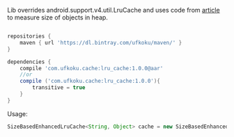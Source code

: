 Lib overrides android.support.v4.util.LruCache and uses code from [article](http://www.javaworld.com/article/2077408/core-java/sizeof-for-java.html) to measure size of objects in heap.

```gradle

repositories {
    maven { url 'https://dl.bintray.com/ufkoku/maven/' }
}

dependencies {
    compile 'com.ufkoku.cache:lru_cache:1.0.0@aar'
    //or
    compile ('com.ufkoku.cache:lru_cache:1.0.0'){
        transitive = true
    }
}

```

Usage:

```java
SizeBasedEnhancedLruCache<String, Object> cache = new SizeBasedEnhancedLruCache<>(sizeInBytes);
```
